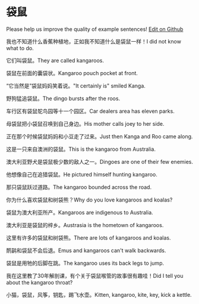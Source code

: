 # 袋鼠

Please help us improve the quality of example sentences! [Edit on Github](https://github.com/jiyushe/jiyu-example-sentence-source/blob/main/chinese/daishu.md)

<p><span class="chinese">我也不知道什么香蕉种植地，正如我不知道什么是袋鼠一样！</span><span class="english">I did not know what to do.</span></p>

<p><span class="chinese">它们叫袋鼠。</span><span class="english">They are called kangaroos.</span></p>

<p><span class="chinese">袋鼠在前面的囊袋状。</span><span class="english">Kangaroo pouch pocket at front.</span></p>

<p><span class="chinese">“它当然是”袋鼠妈妈笑着说。</span><span class="english">"It certainly is" smiled Kanga.</span></p>

<p><span class="chinese">野狗猛追袋鼠。</span><span class="english">The dingo bursts after the roos.</span></p>

<p><span class="chinese">车行区有袋鼠鸵鸟园等十一个园区。</span><span class="english">Car dealers area has eleven parks.</span></p>

<p><span class="chinese">母袋鼠把小袋鼠召唤到自己身边。</span><span class="english">His mother calls joey to her side.</span></p>

<p><span class="chinese">正在那个时候袋鼠妈妈和小豆走了过来。</span><span class="english">Just then Kanga and Roo came along.</span></p>

<p><span class="chinese">这是一只来自澳洲的袋鼠。</span><span class="english">This is the kangaroo from Australia.</span></p>

<p><span class="chinese">澳大利亚野犬是袋鼠极少数的敌人之一。</span><span class="english">Dingoes are one of their few enemies.</span></p>

<p><span class="chinese">他想像自己在追猎袋鼠。</span><span class="english">He pictured himself hunting kangaroo.</span></p>

<p><span class="chinese">那只袋鼠跃过道路。</span><span class="english">The kangaroo bounded across the road.</span></p>

<p><span class="chinese">你为什么喜欢袋鼠和树袋熊？</span><span class="english">Why do you love kangaroos and koalas?</span></p>

<p><span class="chinese">袋鼠为澳大利亚所产。</span><span class="english">Kangaroos are indigenous to Australia.</span></p>

<p><span class="chinese">澳大利亚是袋鼠的梓乡。</span><span class="english">Austrasia is the hometown of kangaroos.</span></p>

<p><span class="chinese">这里有许多的袋鼠和树袋熊。</span><span class="english">There are lots of kangaroos and koalas.</span></p>

<p><span class="chinese">鸸鹋和袋鼠不会后退。</span><span class="english">Emus and kangaroos can't walk backwards.</span></p>

<p><span class="chinese">袋鼠是用牠的后脚在跳。</span><span class="english">The kangaroo uses its back legs to jump.</span></p>

<p><span class="chinese">我在这里教了30年解剖课，有个关于袋鼠喉管的故事很有趣哇！</span><span class="english">Did I tell you about the kangaroo throat?</span></p>

<p><span class="chinese">小猫，袋鼠，风筝，钥匙，踢飞水壶。</span><span class="english">Kitten, kangaroo, kite, key, kick a kettle.</span></p>

